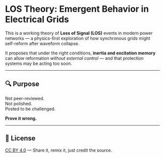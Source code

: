 # LOS Theory: Emergent Behavior in Electrical Grids

This is a working theory of **Loss of Signal (LOS)** events in modern power networks — a physics-first exploration of how synchronous grids might self-reform after waveform collapse.

It proposes that under the right conditions, **inertia and excitation memory** can allow reformation *without external control* — and that protection systems may be acting too soon.

---

## 🔍 Purpose

Not peer-reviewed.  
Not polished.  
Posted to be challenged.

**Prove it wrong.**

---

## 📄 License

[CC BY 4.0](https://creativecommons.org/licenses/by/4.0/) — Share it, remix it, just credit the source.
